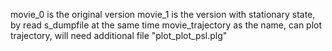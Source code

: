 movie_0 is the original version
movie_1 is the version with stationary state, by read s_dumpfile at the same time
movie_trajectory as the name, can plot trajectory, will need additional file "plot_plot_psl.plg"
